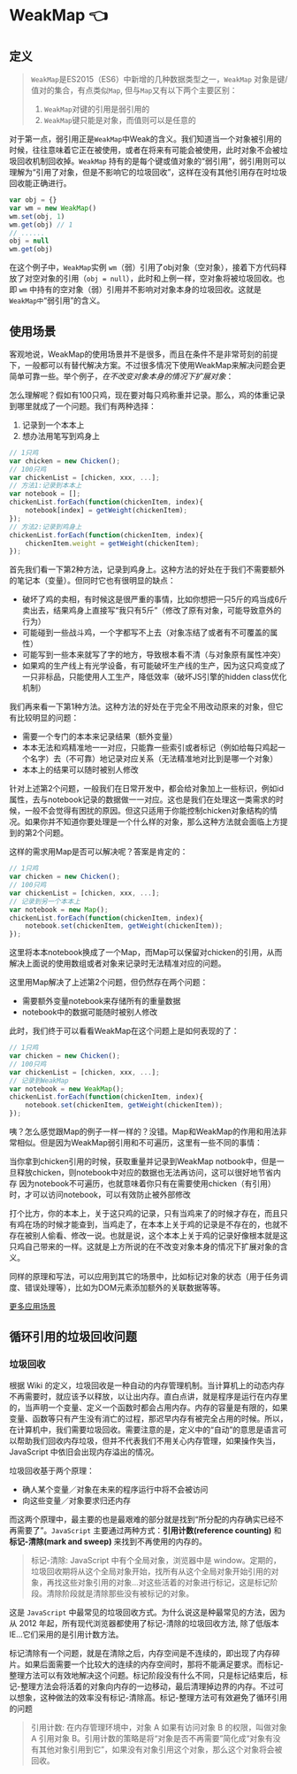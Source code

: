 # WeakMap :point_left:

## 定义
> `WeakMap`是ES2015（ES6）中新增的几种数据类型之一，`WeakMap` 对象是键/值对的集合，有点类似`Map`, 但与`Map`又有以下两个主要区别：
> 
> 1. `WeakMap`对键的引用是弱引用的
> 2. `WeakMap`键只能是对象，而值则可以是任意的

对于第一点，弱引用正是`WeakMap`中Weak的含义。我们知道当一个对象被引用的时候，往往意味着它正在被使用，或者在将来有可能会被使用，此时对象不会被垃圾回收机制回收掉。`WeakMap` 持有的是每个键或值对象的“弱引用”，弱引用则可以理解为“引用了对象，但是不影响它的垃圾回收”，这样在没有其他引用存在时垃圾回收能正确进行。

```js
var obj = {}
var wm = new WeakMap()
wm.set(obj, 1)
wm.get(obj) // 1
// ......
obj = null
wm.get(obj)
```

在这个例子中，`WeakMap`实例 `wm`（弱）引用了obj对象（空对象），接着下方代码释放了对空对象的引用（`obj = null`），此时和上例一样，空对象将被垃圾回收。也即 `wm` 中持有的空对象（弱）引用并不影响对对象本身的垃圾回收。这就是`WeakMap中`“弱引用”的含义。

## 使用场景

客观地说，WeakMap的使用场景并不是很多，而且在条件不是非常苛刻的前提下，一般都可以有替代解决方案。不过很多情况下使用WeakMap来解决问题会更简单可靠一些。举个例子，*在不改变对象本身的情况下扩展对象*：

怎么理解呢？假如有100只鸡，现在要对每只鸡称重并记录。那么，鸡的体重记录到哪里就成了一个问题。我们有两种选择：
1. 记录到一个本本上
2. 想办法用笔写到鸡身上
```js
// 1只鸡
var chicken = new Chicken();
// 100只鸡
var chickenList = [chicken, xxx, ...];
// 方法1:记录到本本上
var notebook = [];
chickenList.forEach(function(chickenItem, index){
	notebook[index] = getWeight(chickenItem);
});
// 方法2:记录到鸡身上
chickenList.forEach(function(chickenItem, index){
	chickenItem.weight = getWeight(chickenItem);
});
```
首先我们看一下第2种方法，记录到鸡身上。这种方法的好处在于我们不需要额外的笔记本（变量）。但同时它也有很明显的缺点：

* 破坏了鸡的卖相，有时候这是很严重的事情，比如你想把一只5斤的鸡当成6斤卖出去，结果鸡身上直接写“我只有5斤”（修改了原有对象，可能导致意外的行为）
* 可能碰到一些战斗鸡，一个字都写不上去（对象冻结了或者有不可覆盖的属性）
* 可能写到一些本来就写了字的地方，导致根本看不清（与对象原有属性冲突）
* 如果鸡的生产线上有光学设备，有可能破坏生产线的生产，因为这只鸡变成了一只非标品，只能使用人工生产，降低效率（破坏JS引擎的hidden class优化机制）

我们再来看一下第1种方法。这种方法的好处在于完全不用改动原来的对象，但它有比较明显的问题：

* 需要一个专门的本本来记录结果（额外变量）
* 本本无法和鸡精准地一一对应，只能靠一些索引或者标记（例如给每只鸡起一个名字）去（不可靠）地记录对应关系（无法精准地对比到是哪一个对象）
* 本本上的结果可以随时被别人修改

针对上述第2个问题，一般我们在日常开发中，都会给对象加上一些标识，例如id属性，去与notebook记录的数据做一一对应。这也是我们在处理这一类需求的时候，一般不会觉得有困扰的原因。但这只适用于你能控制chicken对象结构的情况。如果你并不知道你要处理是一个什么样的对象，那么这种方法就会面临上方提到的第2个问题。

这样的需求用Map是否可以解决呢？答案是肯定的：
```js
// 1只鸡
var chicken = new Chicken();
// 100只鸡
var chickenList = [chicken, xxx, ...];
// 记录到另一个本本上
var notebook = new Map();
chickenList.forEach(function(chickenItem, index){
	notebook.set(chickenItem, getWeight(chickenItem));
});
```
这里将本本notebook换成了一个Map，而Map可以保留对chicken的引用，从而解决上面说的使用数组或者对象来记录时无法精准对应的问题。

这里用Map解决了上述第2个问题，但仍然存在两个问题：
* 需要额外变量notebook来存储所有的重量数据
* notebook中的数据可能随时被别人修改

此时，我们终于可以看看WeakMap在这个问题上是如何表现的了：
```js
// 1只鸡
var chicken = new Chicken();
// 100只鸡
var chickenList = [chicken, xxx, ...];
// 记录到WeakMap
var notebook = new WeakMap();
chickenList.forEach(function(chickenItem, index){
	notebook.set(chickenItem, getWeight(chickenItem));
});
```
咦？怎么感觉跟Map的例子一样一样的？没错。Map和WeakMap的作用和用法非常相似。但是因为WeakMap弱引用和不可遍历，这里有一些不同的事情：

当你拿到chicken引用的时候，获取重量并记录到WeakMap notbook中，但是一旦释放chicken，则notebook中对应的数据也无法再访问，这可以很好地节省内存
因为notebook不可遍历，也就意味着你只有在需要使用chicken（有引用）时，才可以访问notebook，可以有效防止被外部修改

打个比方，你的本本上，关于这只鸡的记录，只有当鸡来了的时候才存在，而且只有鸡在场的时候才能查到，当鸡走了，在本本上关于鸡的记录是不存在的，也就不存在被别人偷看、修改一说。也就是说，这个本本上关于鸡的记录好像根本就是这只鸡自己带来的一样。这就是上方所说的在不改变对象本身的情况下扩展对象的含义。

同样的原理和写法，可以应用到其它的场景中，比如标记对象的状态（用于任务调度、错误处理等），比如为DOM元素添加额外的关联数据等等。

[更多应用场景](https://zhuanlan.zhihu.com/p/25454328)

## 循环引用的垃圾回收问题

### 垃圾回收

根据 Wiki 的定义，垃圾回收是一种自动的内存管理机制。当计算机上的动态内存不再需要时，就应该予以释放，以让出内存。直白点讲，就是程序是运行在内存里的，当声明一个变量、定义一个函数时都会占用内存。内存的容量是有限的，如果变量、函数等只有产生没有消亡的过程，那迟早内存有被完全占用的时候。所以，在计算机中，我们需要垃圾回收。需要注意的是，定义中的“自动”的意思是语言可以帮助我们回收内存垃圾，但并不代表我们不用关心内存管理，如果操作失当，JavaScript 中依旧会出现内存溢出的情况。

垃圾回收基于两个原理：

* 确人某个变量／对象在未来的程序运行中将不会被访问
* 向这些变量／对象要求归还内存

而这两个原理中，最主要的也是最艰难的部分就是找到“所分配的内存确实已经不再需要了”。`JavaScript` 主要通过两种方式：**引用计数(reference counting)** 和 **标记-清除(mark and sweep)** 来找到不再使用的内存的。

> 标记-清除: JavaScript 中有个全局对象，浏览器中是 window。定期的，垃圾回收期将从这个全局对象开始，找所有从这个全局对象开始引用的对象，再找这些对象引用的对象...对这些活着的对象进行标记，这是标记阶段。清除阶段就是清除那些没有被标记的对象。

这是 `JavaScript` 中最常见的垃圾回收方式。为什么说这是种最常见的方法，因为从 2012 年起，所有现代浏览器都使用了标记-清除的垃圾回收方法, 除了低版本 IE...它们采用的是引用计数方法。

标记清除有一个问题，就是在清除之后，内存空间是不连续的，即出现了内存碎片。如果后面需要一个比较大的连续的内存空间时，那将不能满足要求。而标记-整理方法可以有效地解决这个问题。标记阶段没有什么不同，只是标记结束后，标记-整理方法会将活着的对象向内存的一边移动，最后清理掉边界的内存。不过可以想象，这种做法的效率没有标记-清除高。标记-整理方法可有效避免了循环引用的问题

> 引用计数: 在内存管理环境中，对象 A 如果有访问对象 B 的权限，叫做对象 A 引用对象 B。引用计数的策略是将“对象是否不再需要”简化成“对象有没有其他对象引用到它”，如果没有对象引用这个对象，那么这个对象将会被回收。
